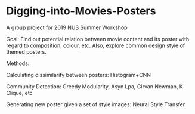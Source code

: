 # Digging-into-Movies-Posters
A group project for 2019 NUS Summer Workshop

Goal:
  Find out potential relation between movie content and its poster with regard to composition, colour, etc.
  Also, explore common design style of themed posters.

Methods:

  Calculating dissimilarity between posters: Histogram+CNN
  
  Community Detection: Greedy Modularity, Asyn Lpa, Girvan Newman, K Clique, etc
  
  Generating new poster given a set of style images: Neural Style Transfer
